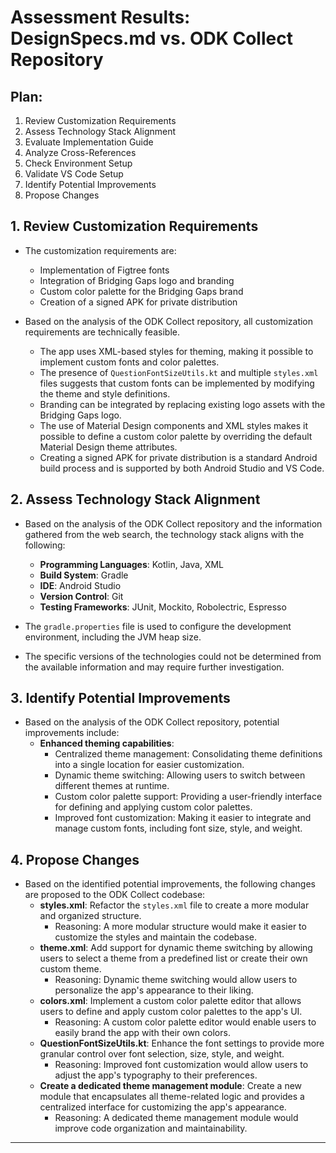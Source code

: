 # Assessment Results: DesignSpecs.md vs. ODK Collect Repository

## Plan:

1.  Review Customization Requirements
2.  Assess Technology Stack Alignment
3.  Evaluate Implementation Guide
4.  Analyze Cross-References
5.  Check Environment Setup
6.  Validate VS Code Setup
7.  Identify Potential Improvements
8.  Propose Changes

## 1. Review Customization Requirements

-   The customization requirements are:
    -   Implementation of Figtree fonts
    -   Integration of Bridging Gaps logo and branding
    -   Custom color palette for the Bridging Gaps brand
    -   Creation of a signed APK for private distribution

-   Based on the analysis of the ODK Collect repository, all customization requirements are technically feasible.

    -   The app uses XML-based styles for theming, making it possible to implement custom fonts and color palettes.
    -   The presence of `QuestionFontSizeUtils.kt` and multiple `styles.xml` files suggests that custom fonts can be implemented by modifying the theme and style definitions.
    -   Branding can be integrated by replacing existing logo assets with the Bridging Gaps logo.
    -   The use of Material Design components and XML styles makes it possible to define a custom color palette by overriding the default Material Design theme attributes.
    -   Creating a signed APK for private distribution is a standard Android build process and is supported by both Android Studio and VS Code.

## 2. Assess Technology Stack Alignment

-   Based on the analysis of the ODK Collect repository and the information gathered from the web search, the technology stack aligns with the following:
    -   **Programming Languages**: Kotlin, Java, XML
    -   **Build System**: Gradle
    -   **IDE**: Android Studio
    -   **Version Control**: Git
    -   **Testing Frameworks**: JUnit, Mockito, Robolectric, Espresso

-   The `gradle.properties` file is used to configure the development environment, including the JVM heap size.

-   The specific versions of the technologies could not be determined from the available information and may require further investigation.

## 3. Identify Potential Improvements

-   Based on the analysis of the ODK Collect repository, potential improvements include:
    -   **Enhanced theming capabilities**:
        -   Centralized theme management: Consolidating theme definitions into a single location for easier customization.
        -   Dynamic theme switching: Allowing users to switch between different themes at runtime.
        -   Custom color palette support: Providing a user-friendly interface for defining and applying custom color palettes.
        -   Improved font customization: Making it easier to integrate and manage custom fonts, including font size, style, and weight.

## 4. Propose Changes

-   Based on the identified potential improvements, the following changes are proposed to the ODK Collect codebase:
    -   **styles.xml**: Refactor the `styles.xml` file to create a more modular and organized structure.
        -   Reasoning: A more modular structure would make it easier to customize the styles and maintain the codebase.
    -   **theme.xml**: Add support for dynamic theme switching by allowing users to select a theme from a predefined list or create their own custom theme.
        -   Reasoning: Dynamic theme switching would allow users to personalize the app's appearance to their liking.
    -   **colors.xml**: Implement a custom color palette editor that allows users to define and apply custom color palettes to the app's UI.
        -   Reasoning: A custom color palette editor would enable users to easily brand the app with their own colors.
    -   **QuestionFontSizeUtils.kt**: Enhance the font settings to provide more granular control over font selection, size, style, and weight.
        -   Reasoning: Improved font customization would allow users to adjust the app's typography to their preferences.
    -   **Create a dedicated theme management module**: Create a new module that encapsulates all theme-related logic and provides a centralized interface for customizing the app's appearance.
        -   Reasoning: A dedicated theme management module would improve code organization and maintainability.

---
